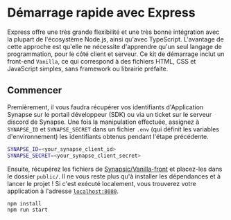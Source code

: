 # Démarrage rapide avec Express

Express offre une très grande flexibilité et une très bonne intégration avec la plupart de l'écosystème Node.js, ainsi qu'avec TypeScript. L'avantage de cette approche est qu'elle ne nécessite d'apprendre qu'un seul langage de programmation, pour le côté client et serveur. Ce kit de démarrage inclut un front-end `Vanilla`, ce qui correspond à des fichiers HTML, CSS et JavaScript simples, sans framework ou librairie préfaite.

## Commencer

Premièrement, il vous faudra récupérer vos identifiants d'Application Synapse sur le portail développeur (SDK) ou via un ticket sur le serveur discord de Synapse. Une fois la manipulation effectuée, assignez à `SYNAPSE_ID` et `SYNAPSE_SECRET` dans un fichier `.env` (qui définit les variables d'environnement) les identifiants obtenus pendant l'étape précédente.

```bash
SYNAPSE_ID=<your_synapse_client_id>
SYNAPSE_SECRET=<your_synapse_client_secret>
```

Ensuite, récupérez les fichiers de [Synapsic/Vanilla-front](https://github.com/Synapsic/Vanilla-front) et placez-les dans le dossier `public/`. Il ne vous reste plus qu'à installer les dépendances et à lancer le projet ! Si c'est exécuté localement, vous trouverez votre application à l'adresse [`localhost:8080`](https://localhost:8080/).

```bash
npm install
npm run start
```